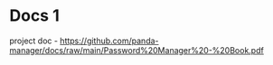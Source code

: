 # Docs 1

project doc - https://github.com/panda-manager/docs/raw/main/Password%20Manager%20-%20Book.pdf
